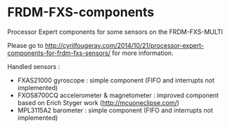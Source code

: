 FRDM-FXS-components
===================

Processor Expert components for some sensors on the FRDM-FXS-MULTI

Please go to http://cyrilfougeray.com/2014/10/21/processor-expert-components-for-frdm-fxs-sensors/ for more information. 

Handled sensors : 

 * FXAS21000 gyroscope : simple component (FIFO and interrupts not implemented)
 * FXOS8700CQ accelerometer & magnetometer : improved component based on Erich Styger work (http://mcuoneclipse.com/)
 * MPL3115A2 barometer : simple component (FIFO and interrupts not implemented)
